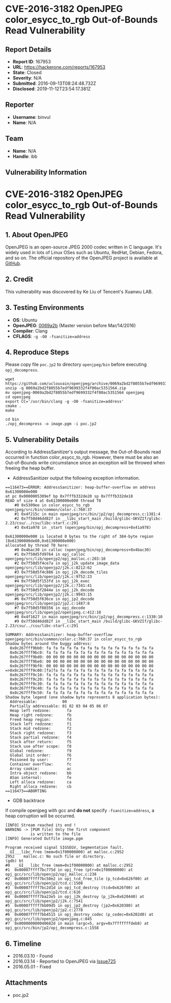 # CVE-2016-3182 OpenJPEG color_esycc_to_rgb Out-of-Bounds Read Vulnerability

## Report Details
- **Report ID**: 167953
- **URL**: https://hackerone.com/reports/167953
- **State**: Closed
- **Severity**: N/A
- **Submitted**: 2016-09-13T08:24:48.732Z
- **Disclosed**: 2019-11-12T23:54:17.381Z

## Reporter
- **Username**: binvul
- **Name**: N/A

## Team
- **Name**: N/A
- **Handle**: ibb

## Vulnerability Information
# CVE-2016-3182 OpenJPEG color_esycc_to_rgb Out-of-Bounds Read Vulnerability

## 1. About OpenJPEG
OpenJPEG is an open-source JPEG 2000 codec written in C language. It's widely used in lots of Linux OSes such as Ubuntu, RedHat, Debian, Fedora, and so on. The official repository of the OpenJPEG project is available at [GitHub](https://github.com/uclouvain/openjpeg).

## 2. Credit
This vulnerability was discovered by Ke Liu of Tencent's Xuanwu LAB.

## 3. Testing Environments
+ **OS**: Ubuntu
+ **OpenJPEG**: [0069a2b](https://github.com/uclouvain/openjpeg/archive/0069a2bd2f8055b7edf9699332f4f00ac5351564.zip) (Master version before Mar/14/2016)
+ **Compiler**: Clang
+ **CFLAGS**: ``-g -O0 -fsanitize=address``

## 4. Reproduce Steps
Please copy file ``poc.jp2`` to directory ``openjpeg/bin`` before executing ``opj_decompress``.
```
wget https://github.com/uclouvain/openjpeg/archive/0069a2bd2f8055b7edf9699332f4f00ac5351564.zip
unzip -q 0069a2bd2f8055b7edf9699332f4f00ac5351564.zip
mv openjpeg-0069a2bd2f8055b7edf9699332f4f00ac5351564 openjpeg
cd openjpeg
export CC='/usr/bin/clang -g -O0 -fsanitize=address'
cmake .
make

cd bin
./opj_decompress -o image.pgm -i poc.jp2
```

## 5. Vulnerability Details
According to AddressSanitizer's output message, the Out-of-Bounds read occurred in function color_esycc_to_rgb. However, there must be also an Out-of-Bounds write circumstance since an exception will be throwed when freeing the heap buffer.

+ AddressSanitizer output the following exception information.

```
==116473==ERROR: AddressSanitizer: heap-buffer-overflow on address 0x61300000e000 
at pc 0x0000005309ef bp 0x7fffb332de20 sp 0x7fffb332de18
READ of size 4 at 0x61300000e000 thread T0
    #0 0x5309ee in color_esycc_to_rgb openjpeg/src/bin/common/color.c:760:37
    #1 0x4f215c in main openjpeg/src/bin/jp2/opj_decompress.c:1381:4
    #2 0x7f50d46dd82f in __libc_start_main /build/glibc-GKVZIf/glibc-2.23/csu/../csu/libc-start.c:291
    #3 0x41a978 in _start (openjpeg/bin/opj_decompress+0x41a978)

0x61300000e000 is located 0 bytes to the right of 384-byte region [0x61300000de80,0x61300000e000)
allocated by thread T0 here:
    #0 0x4bac30 in calloc (openjpeg/bin/opj_decompress+0x4bac30)
    #1 0x7f50d5fd9764 in opj_calloc openjpeg/src/lib/openjp2/opj_malloc.c:203:10
    #2 0x7f50d5f4ce7a in opj_j2k_update_image_data openjpeg/src/lib/openjp2/j2k.c:8212:62
    #3 0x7f50d5f4c886 in opj_j2k_decode_tiles openjpeg/src/lib/openjp2/j2k.c:9752:23
    #4 0x7f50d5f153fd in opj_j2k_exec openjpeg/src/lib/openjp2/j2k.c:7341:41
    #5 0x7f50d5f2844e in opj_j2k_decode openjpeg/src/lib/openjp2/j2k.c:9943:15
    #6 0x7f50d5f636ce in opj_jp2_decode openjpeg/src/lib/openjp2/jp2.c:1487:8
    #7 0x7f50d5f80356 in opj_decode openjpeg/src/lib/openjp2/openjpeg.c:412:10
    #8 0x4f1627 in main openjpeg/src/bin/jp2/opj_decompress.c:1330:10
    #9 0x7f50d46dd82f in __libc_start_main /build/glibc-GKVZIf/glibc-2.23/csu/../csu/libc-start.c:291

SUMMARY: AddressSanitizer: heap-buffer-overflow openjpeg/src/bin/common/color.c:760:37 in color_esycc_to_rgb
Shadow bytes around the buggy address:
  0x0c267fff9bb0: fa fa fa fa fa fa fa fa fa fa fa fa fa fa fa fa
  0x0c267fff9bc0: fa fa fa fa fa fa fa fa fa fa fa fa fa fa fa fa
  0x0c267fff9bd0: 00 00 00 00 00 00 00 00 00 00 00 00 00 00 00 00
  0x0c267fff9be0: 00 00 00 00 00 00 00 00 00 00 00 00 00 00 00 00
  0x0c267fff9bf0: 00 00 00 00 00 00 00 00 00 00 00 00 00 00 00 00
=>0x0c267fff9c00:[fa]fa fa fa fa fa fa fa fa fa fa fa fa fa fa fa
  0x0c267fff9c10: fa fa fa fa fa fa fa fa fa fa fa fa fa fa fa fa
  0x0c267fff9c20: fa fa fa fa fa fa fa fa fa fa fa fa fa fa fa fa
  0x0c267fff9c30: fa fa fa fa fa fa fa fa fa fa fa fa fa fa fa fa
  0x0c267fff9c40: fa fa fa fa fa fa fa fa fa fa fa fa fa fa fa fa
  0x0c267fff9c50: fa fa fa fa fa fa fa fa fa fa fa fa fa fa fa fa
Shadow byte legend (one shadow byte represents 8 application bytes):
  Addressable:           00
  Partially addressable: 01 02 03 04 05 06 07 
  Heap left redzone:       fa
  Heap right redzone:      fb
  Freed heap region:       fd
  Stack left redzone:      f1
  Stack mid redzone:       f2
  Stack right redzone:     f3
  Stack partial redzone:   f4
  Stack after return:      f5
  Stack use after scope:   f8
  Global redzone:          f9
  Global init order:       f6
  Poisoned by user:        f7
  Container overflow:      fc
  Array cookie:            ac
  Intra object redzone:    bb
  ASan internal:           fe
  Left alloca redzone:     ca
  Right alloca redzone:    cb
==116473==ABORTING
```

+ GDB backtrace

If compile openjpeg with gcc and **do not** specify ``-fsanitize=address``, a heap corruption will be occurred.

```
[INFO] Stream reached its end !
WARNING -> [PGM file] Only the first component
           is written to the file
[INFO] Generated Outfile image.pgm

Program received signal SIGSEGV, Segmentation fault.
__GI___libc_free (mem=0x1f00000000) at malloc.c:2952
2952	malloc.c: No such file or directory.
(gdb) bt
#0  __GI___libc_free (mem=0x1f00000000) at malloc.c:2952
#1  0x00007ffff7bc775d in opj_free (ptr=0x1f00000000) at opj_gcc/src/lib/openjp2/opj_malloc.c:238
#2  0x00007ffff7bc50e2 in opj_tcd_free_tile (p_tcd=0x626f00) at opj_gcc/src/lib/openjp2/tcd.c:1508
#3  0x00007ffff7bc2d1d in opj_tcd_destroy (tcd=0x626f00) at opj_gcc/src/lib/openjp2/tcd.c:616
#4  0x00007ffff7ba23e5 in opj_j2k_destroy (p_j2k=0x620440) at opj_gcc/src/lib/openjp2/j2k.c:7541
#5  0x00007ffff7bb09d5 in opj_jp2_destroy (jp2=0x620380) at opj_gcc/src/lib/openjp2/jp2.c:2778
#6  0x00007ffff7bb4515 in opj_destroy_codec (p_codec=0x6202d0) at opj_gcc/src/lib/openjp2/openjpeg.c:845
#7  0x000000000040682d in main (argc=5, argv=0x7fffffffdeb8) at opj_gcc/src/bin/jp2/opj_decompress.c:1558

```

## 6. Timeline
+ 2016.03.10 - Found
+ 2016.03.14 - Reported to OpenJPEG via [Issue725](https://github.com/uclouvain/openjpeg/issues/725)
+ 2016.05.01 - Fixed


## Attachments
- poc.jp2
